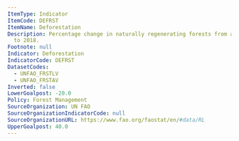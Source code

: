 ```yaml
---
ItemType: Indicator
ItemCode: DEFRST
ItemName: Deforestation
Description: Percentage change in naturally regenerating forests from a 1990’s average
  to 2018.
Footnote: null
Indicator: Deforestation
IndicatorCode: DEFRST
DatasetCodes:
  - UNFAO_FRSTLV
  - UNFAO_FRSTAV
Inverted: false
LowerGoalpost: -20.0
Policy: Forest Management
SourceOrganization: UN FAO
SourceOrganizationIndicatorCode: null
SourceOrganizationURL: https://www.fao.org/faostat/en/#data/RL
UpperGoalpost: 40.0
---
```


